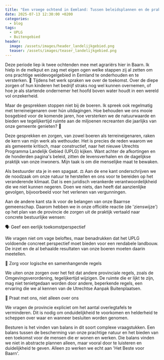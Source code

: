 ```yaml
---
title: "Een vroege ochtend in Eemland: Tussen beleidsplannen en de praktijk 🚜"
date: 2025-07-13 12:30:00 +0200
categories:
  - blog
tags:
  - UPLG
  - Buitengebied
header:
  image: /assets/images/header_landelijkgebied.png
  teaser: /assets/images/teaser_landelijkgebied.png
---
```


Deze periode liep ik twee ochtenden mee met agrariërs hier in Baarn. Ik hielp in de melkput en zag met eigen ogen welke stappen zij al zetten om ons prachtige weidevogelgebied in Eemland te onderhouden en te versterken. 💬 Tijdens het werk spraken we over de toekomst. Over de diepe zorgen of hun kinderen het bedrijf straks nog wel kunnen overnemen, of hoe je als startende ondernemer het hoofd boven water houdt in een wereld vol onzekerheid.

Maar de gesprekken stoppen niet bij de boeren. Ik spreek ook regelmatig met terreineigenaren over hún uitdagingen. Hoe behouden we ons mooie bosgebied voor de komende jaren, hoe versterken we de natuurwaarde en bieden we tegelijkertijd ruimte aan de miljoenen recreanten die jaarlijks van onze gemeente genieten? 🌳

Deze gesprekken en zorgen, van zowel boeren als terreineigenaren, raken de kern van mijn werk als wethouder. Het is precies de reden waarom we als gemeente kritisch, maar constructief, naar het nieuwe Utrechts Programma Landelijk Gebied (UPLG) kijken. Want achter de afkortingen en de honderden pagina's beleid, zitten de levensverhalen en de dagelijkse praktijk van onze inwoners. Mijn taak is om die menselijke maat te bewaken.

Als bestuurder sta je in een spagaat. ⚖️ Aan de ene kant onderschrijven we de noodzaak om onze natuur te herstellen en ons voor te bereiden op het veranderende klimaat. Dat is een juridisch verankerde verantwoordelijkheid die we niet kunnen negeren. Doen we niets, dan heeft dat aanzienlijke gevolgen, bijvoorbeeld voor het verlenen van vergunningen.

Aan de andere kant sta ik voor de belangen van onze Baarnse gemeenschap. Daarom hebben we in onze officiële reactie (de 'zienswijze') op het plan van de provincie de zorgen uit de praktijk vertaald naar concrete bestuurlijke wensen:

🗣️ Geef een eerlijk toekomstperspectief

We vragen niet om vage beloftes, maar benadrukken dat het UPLG voldoende concreet perspectief moet bieden voor een rendabele landbouw. De inzet en de al behaalde resultaten van onze boeren moeten daarin meetellen.

🔗 Zorg voor logische en samenhangende regels

We uiten onze zorgen over het feit dat andere provinciale regels, zoals de Omgevingsverordening, tegelijkertijd wijzigen. De ruimte die er lijkt te zijn, mag niet tenietgedaan worden door andere, beperkende regels, een ervaring die we al kennen van de Utrechtse Aanpak Buitenplaatsen.

🤝 Praat met ons, niet alleen over ons

We vragen de provincie expliciet om het aantal overlegtafels te verminderen. Dit is nodig om onduidelijkheid te voorkomen en helderheid te scheppen over waar en wanneer besluiten worden genomen.

Besturen is het vinden van balans in dit soort complexe vraagstukken. Een balans tussen de bescherming van onze prachtige natuur en het bieden van een toekomst voor de mensen die er wonen en werken. Die balans vinden we niet in abstracte plannen alleen, maar vooral door te luisteren en duidelijkheid te geven. Alleen zo werken we echt aan 'Het Beste voor Baarn'.
